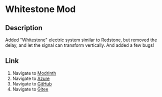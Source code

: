 # Whitestone Mod

## Description
Added "Whitestone" electric system similar to Redstone, but removed the delay, and let the signal can transform vertically. And added a few bugs!

## Link
1. Navigate to [Modrinth](https://modrinth.com/mod/whitestone)
2. Navigate to [Azure](https://dev.azure.com/HillStudio/_git/Whitestone-Mod)
3. Navigate to [GitHub](https://github.com/Zhichii/Whitestone)
4. Navigate to [Gitee](https://gitee.com/qiu_yixuan/whitestone)
